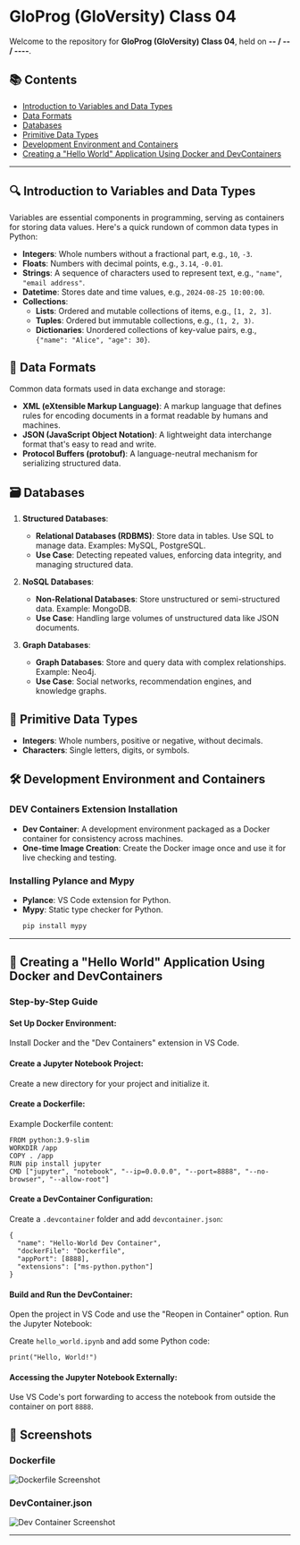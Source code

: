 # GloProg (GloVersity) Class 04

Welcome to the repository for **GloProg (GloVersity) Class 04**, held on **-- / -- / ----**.

## 📚 Contents
- [Introduction to Variables and Data Types](#introduction-to-variables-and-data-types)
- [Data Formats](#data-formats)
- [Databases](#databases)
- [Primitive Data Types](#primitive-data-types)
- [Development Environment and Containers](#development-environment-and-containers)
- [Creating a "Hello World" Application Using Docker and DevContainers](#creating-a-hello-world-application-using-docker-and-devcontainers)

---

## 🔍 Introduction to Variables and Data Types
Variables are essential components in programming, serving as containers for storing data values. Here's a quick rundown of common data types in Python:

- **Integers**: Whole numbers without a fractional part, e.g., `10`, `-3`.
- **Floats**: Numbers with decimal points, e.g., `3.14`, `-0.01`.
- **Strings**: A sequence of characters used to represent text, e.g., `"name"`, `"email address"`.
- **Datetime**: Stores date and time values, e.g., `2024-08-25 10:00:00`.
- **Collections**:
  - **Lists**: Ordered and mutable collections of items, e.g., `[1, 2, 3]`.
  - **Tuples**: Ordered but immutable collections, e.g., `(1, 2, 3)`.
  - **Dictionaries**: Unordered collections of key-value pairs, e.g., `{"name": "Alice", "age": 30}`.

## 📄 Data Formats
Common data formats used in data exchange and storage:
- **XML (eXtensible Markup Language)**: A markup language that defines rules for encoding documents in a format readable by humans and machines.
- **JSON (JavaScript Object Notation)**: A lightweight data interchange format that's easy to read and write.
- **Protocol Buffers (protobuf)**: A language-neutral mechanism for serializing structured data.

## 🗃️ Databases
1. **Structured Databases**:
   - **Relational Databases (RDBMS)**: Store data in tables. Use SQL to manage data. Examples: MySQL, PostgreSQL.
   - **Use Case**: Detecting repeated values, enforcing data integrity, and managing structured data.

2. **NoSQL Databases**:
   - **Non-Relational Databases**: Store unstructured or semi-structured data. Example: MongoDB.
   - **Use Case**: Handling large volumes of unstructured data like JSON documents.

3. **Graph Databases**:
   - **Graph Databases**: Store and query data with complex relationships. Example: Neo4j.
   - **Use Case**: Social networks, recommendation engines, and knowledge graphs.

## 🔢 Primitive Data Types
- **Integers**: Whole numbers, positive or negative, without decimals.
- **Characters**: Single letters, digits, or symbols.

## 🛠️ Development Environment and Containers
### DEV Containers Extension Installation
- **Dev Container**: A development environment packaged as a Docker container for consistency across machines.
- **One-time Image Creation**: Create the Docker image once and use it for live checking and testing.

### Installing Pylance and Mypy
- **Pylance**: VS Code extension for Python.
- **Mypy**: Static type checker for Python.
  ```bash
  pip install mypy
  ```

---

## 🐳 Creating a "Hello World" Application Using Docker and DevContainers

### Step-by-Step Guide

#### Set Up Docker Environment:
Install Docker and the "Dev Containers" extension in VS Code.

#### Create a Jupyter Notebook Project:
Create a new directory for your project and initialize it.

#### Create a Dockerfile:
Example Dockerfile content:
```
FROM python:3.9-slim
WORKDIR /app
COPY . /app
RUN pip install jupyter
CMD ["jupyter", "notebook", "--ip=0.0.0.0", "--port=8888", "--no-browser", "--allow-root"]
```

#### Create a DevContainer Configuration:
Create a `.devcontainer` folder and add `devcontainer.json`:
```
{
  "name": "Hello-World Dev Container",
  "dockerFile": "Dockerfile",
  "appPort": [8888],
  "extensions": ["ms-python.python"]
}
```

#### Build and Run the DevContainer:
Open the project in VS Code and use the "Reopen in Container" option.
Run the Jupyter Notebook:

Create `hello_world.ipynb` and add some Python code:
```
print("Hello, World!")
```

#### Accessing the Jupyter Notebook Externally:
Use VS Code's port forwarding to access the notebook from outside the container on port `8888`.

## 📸 Screenshots
### Dockerfile
![Dockerfile Screenshot](https://github.com/user-attachments/assets/3d5d1524-173d-4662-871d-ce807f0edd63)

### DevContainer.json
![Dev Container Screenshot](https://github.com/user-attachments/assets/553f96f0-0d69-4101-9383-9feb7d63b482)

---